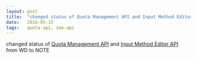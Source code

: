```yaml
---
layout: post
title:  "changed status of Quota Management API and Input Method Editor API from WD to NOTE"
date:   2016-05-15
tags:   quota-api, ime-api
---
```


changed status of [Quota Management API](/spec/quota-api) and [Input Method Editor API](/spec/ime-api) from WD to NOTE

